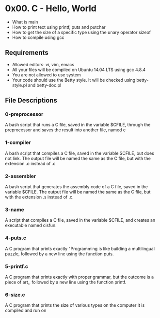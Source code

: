 # 0x00. C - Hello, World

- What is main
- How to print text using printf, puts and putchar
- How to get the size of a specific type using the unary operator sizeof
- How to compile using gcc

## Requirements
- Allowed editors: vi, vim, emacs
- All your files will be compiled on Ubuntu 14.04 LTS using gcc 4.8.4
- You are not allowed to use system
- Your code should use the Betty style. It will be checked using betty-style.pl and betty-doc.pl

## File Descriptions

### 0-preprocessor
A bash script that runs a C file, saved in the variable $CFILE, through the preprocessor and saves the result into another file, named c

### 1-compiler 
A bash script that compiles a C file, saved in the variable $CFILE, but does not link. The output file will be named the same as the C file, but with the extension .o instead of .c

### 2-assembler 
A bash script that generates the assembly code of a C file, saved in the variable $CFILE. The output file will be named the same as the C file, but with the extension .s instead of .c.

### 3-name 
A script that compiles a C file, saved in the variable $CFILE, and creates an executable named cisfun.

### 4-puts.c 
A C program that prints exactly "Programming is like building a multilingual puzzle, followed by a new line using the function puts.

### 5-printf.c 
A C program that prints exactly with proper grammar, but the outcome is a piece of art,, followed by a new line using the function printf.

### 6-size.c 
A C program that prints the size of various types on the computer it is compiled and run on